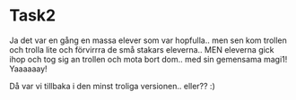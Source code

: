 # Task2

Ja det var en gång en massa elever som var hopfulla.. men sen kom trollen och trolla lite och förvirrra 
de små stakars eleverna.. MEN eleverna gick ihop och tog sig an trollen och mota bort dom.. med sin 
gemensama magi1!  Yaaaaaay!


Då var vi tillbaka i den minst troliga versionen.. eller?? :)
